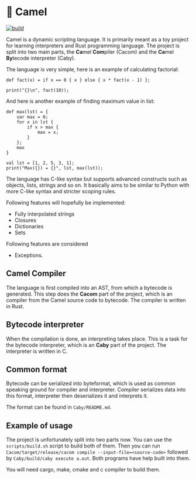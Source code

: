 # :camel: Camel

[![build](https://github.com/Gregofi/camel/actions/workflows/build-action.yaml/badge.svg)](https://github.com/Gregofi/camel/actions/workflows/build-action.yaml)

Camel is a dynamic scripting language. It is primarily meant as a toy project for learning interpreters and Rust programming language. The project is split into two main parts, the **Ca**mel **Com**piler (Cacom) and the **Ca**mel **By**tecode interpreter (Caby).

The language is very simple, here is an example of calculating factorial:

```
def fact(x) = if x == 0 { x } else { x * fact(x - 1) };

print("{}\n", fact(10));
```

And here is another example of finding maximum value in list:

```
def max(lst) = {
    var max = 0;
    for x in lst {
        if x > max {
            max = x;
        }
    };
    max
}

val lst = [1, 2, 5, 3, 1];
print("Max({}) = {}", lst, max(lst));
```

The language has C-like syntax but supports advanced constructs such as objects, lists, strings and so on. It basically aims to be similar to Python with more C-like syntax and stricter scoping rules.

Following features will hopefully be implemented:
- Fully interpolated strings
- Closures
- Dictionaries
- Sets

Following features are considered
- Exceptions.

## Camel Compiler

The language is first compiled into an AST, from which a bytecode is generated. This step does the **Cacom** part of the project, which is an compiler from the Camel source code to bytecode. The compiler is written in Rust.

## Bytecode interpreter

When the compilation is done, an interpreting takes place. This is a task for the bytecode interpreter, which is an **Caby** part of the project. The interpreter is written in C.

## Common format

Bytecode can be serialized into byteformat, which is used as common speaking ground for compiler and interpreter. Compiler serializes data into this format, interpreter then deserializes it and interprets it.

The format can be found in `Caby/README.md`.

## Example of usage
The project is unfortunately split into two parts now. You can use the `scripts/build.sh` script to build both of them.
Then you can run `Cacom/target/release/cacom compile --input-file=<source-code>` followed by `Caby/build/caby execute a.out`.
Both programs have help built into them.

You will need cargo, make, cmake and c compiler to build them.
